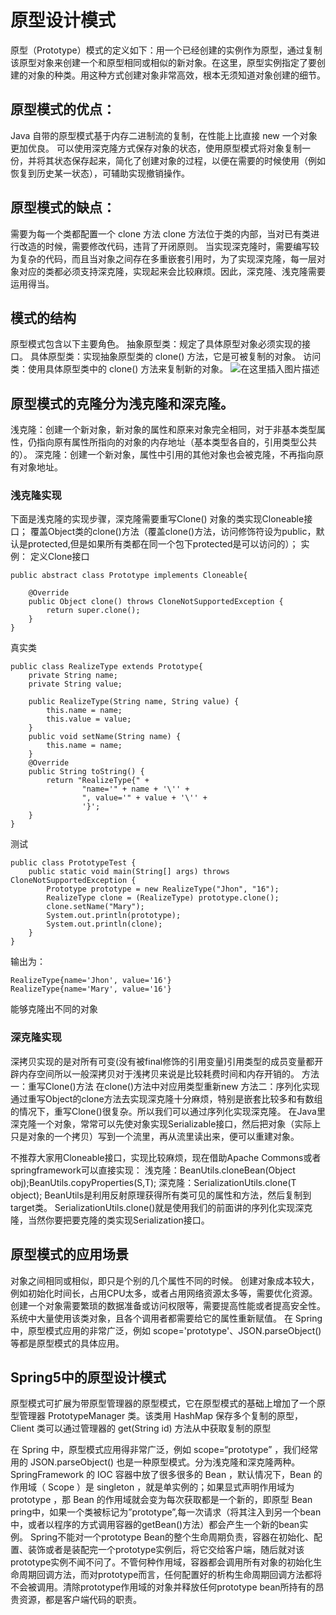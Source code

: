 # 原型设计模式
原型（Prototype）模式的定义如下：用一个已经创建的实例作为原型，通过复制该原型对象来创建一个和原型相同或相似的新对象。在这里，原型实例指定了要创建的对象的种类。用这种方式创建对象非常高效，根本无须知道对象创建的细节。
## 原型模式的优点：
Java 自带的原型模式基于内存二进制流的复制，在性能上比直接 new 一个对象更加优良。
可以使用深克隆方式保存对象的状态，使用原型模式将对象复制一份，并将其状态保存起来，简化了创建对象的过程，以便在需要的时候使用（例如恢复到历史某一状态），可辅助实现撤销操作。
## 原型模式的缺点：
需要为每一个类都配置一个 clone 方法
clone 方法位于类的内部，当对已有类进行改造的时候，需要修改代码，违背了开闭原则。
当实现深克隆时，需要编写较为复杂的代码，而且当对象之间存在多重嵌套引用时，为了实现深克隆，每一层对象对应的类都必须支持深克隆，实现起来会比较麻烦。因此，深克隆、浅克隆需要运用得当。
## 模式的结构
原型模式包含以下主要角色。
抽象原型类：规定了具体原型对象必须实现的接口。
具体原型类：实现抽象原型类的 clone() 方法，它是可被复制的对象。
访问类：使用具体原型类中的 clone() 方法来复制新的对象。
![在这里插入图片描述](https://img-blog.csdnimg.cn/direct/69e07b273c154c79bf468783a77656d6.png)

## 原型模式的克隆分为浅克隆和深克隆。
浅克隆：创建一个新对象，新对象的属性和原来对象完全相同，对于非基本类型属性，仍指向原有属性所指向的对象的内存地址（基本类型各自的，引用类型公共的）。
深克隆：创建一个新对象，属性中引用的其他对象也会被克隆，不再指向原有对象地址。
### 浅克隆实现
下面是浅克隆的实现步骤，深克隆需要重写Clone()
对象的类实现Cloneable接口；
覆盖Object类的clone()方法（覆盖clone()方法，访问修饰符设为public，默认是protected,但是如果所有类都在同一个包下protected是可以访问的）；
实例：
定义Clone接口
```
public abstract class Prototype implements Cloneable{

    @Override
    public Object clone() throws CloneNotSupportedException {
        return super.clone();
    }
}

```
真实类
```
public class RealizeType extends Prototype{
    private String name;
    private String value;

    public RealizeType(String name, String value) {
        this.name = name;
        this.value = value;
    }
    public void setName(String name) {
        this.name = name;
    }
    @Override
    public String toString() {
        return "RealizeType{" +
                "name='" + name + '\'' +
                ", value='" + value + '\'' +
                '}';
    }
}

```
测试
```
public class PrototypeTest {
    public static void main(String[] args) throws CloneNotSupportedException {
        Prototype prototype = new RealizeType("Jhon", "16");
        RealizeType clone = (RealizeType) prototype.clone();
        clone.setName("Mary");
        System.out.println(prototype);
        System.out.println(clone);
    }
}

```
输出为：
```
RealizeType{name='Jhon', value='16'}
RealizeType{name='Mary', value='16'}
```
能够克隆出不同的对象
### 深克隆实现
深拷贝实现的是对所有可变(没有被final修饰的引用变量)引用类型的成员变量都开辟内存空间所以一般深拷贝对于浅拷贝来说是比较耗费时间和内存开销的。
方法一：重写Clone()方法
在clone()方法中对应用类型重新new
方法二：序列化实现
通过重写Object的clone方法去实现深克隆十分麻烦，特别是嵌套比较多和有数组的情况下，重写Clone()很复杂。所以我们可以通过序列化实现深克隆。
在Java里深克隆一个对象，常常可以先使对象实现Serializable接口，然后把对象（实际上只是对象的一个拷贝）写到一个流里，再从流里读出来，便可以重建对象。

不推荐大家用Cloneable接口，实现比较麻烦，现在借助Apache Commons或者
springframework可以直接实现：
浅克隆：BeanUtils.cloneBean(Object obj);BeanUtils.copyProperties(S,T);
深克隆：SerializationUtils.clone(T object);
BeanUtils是利用反射原理获得所有类可见的属性和方法，然后复制到target类。
SerializationUtils.clone()就是使用我们的前面讲的序列化实现深克隆，当然你要把要克隆的类实现Serialization接口。
## 原型模式的应用场景
对象之间相同或相似，即只是个别的几个属性不同的时候。
创建对象成本较大，例如初始化时间长，占用CPU太多，或者占用网络资源太多等，需要优化资源。
创建一个对象需要繁琐的数据准备或访问权限等，需要提高性能或者提高安全性。
系统中大量使用该类对象，且各个调用者都需要给它的属性重新赋值。
在 Spring 中，原型模式应用的非常广泛，例如 scope='prototype'、JSON.parseObject() 等都是原型模式的具体应用。
## Spring5中的原型设计模式
原型模式可扩展为带原型管理器的原型模式，它在原型模式的基础上增加了一个原型管理器 PrototypeManager 类。该类用 HashMap 保存多个复制的原型，Client 类可以通过管理器的 get(String id) 方法从中获取复制的原型

在 Spring 中，原型模式应用得非常广泛，例如 scope=“prototype” ，我们经常用的 JSON.parseObject() 也是一种原型模式。分为浅克隆和深克隆两种。
SpringFramework 的 IOC 容器中放了很多很多的 Bean ，默认情况下，Bean 的作用域（ Scope ）是 singleton ，就是单实例的；如果显式声明作用域为 prototype ，那 Bean 的作用域就会变为每次获取都是一个新的，即原型 Bean 
pring中，如果一个类被标记为”prototype”,每一次请求（将其注入到另一个bean中，或者以程序的方式调用容器的getBean()方法）都会产生一个新的bean实例。
Spring不能对一个prototype Bean的整个生命周期负责，容器在初始化、配置、装饰或者是装配完一个prototype实例后，将它交给客户端，随后就对该prototype实例不闻不问了。不管何种作用域，容器都会调用所有对象的初始化生命周期回调方法，而对prototype而言，任何配置好的析构生命周期回调方法都将不会被调用。清除prototype作用域的对象并释放任何prototype bean所持有的昂贵资源，都是客户端代码的职责。


